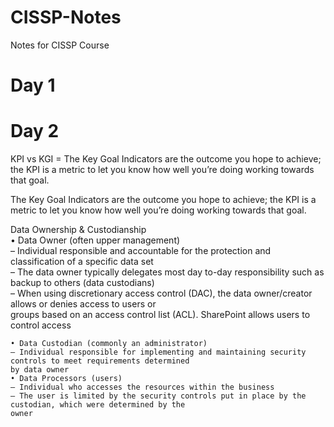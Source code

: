 # CISSP-Notes
Notes for CISSP Course
# Day 1
# Day 2
KPI vs KGI = The Key Goal Indicators are the outcome you hope to achieve; the KPI is a metric to let you know how well you’re doing working towards that goal.  

The Key Goal Indicators are the outcome you hope to achieve; the KPI is a metric to let you know how well you’re doing working towards that goal.  

Data Ownership & Custodianship  
    • Data Owner (often upper management)  
	– Individual responsible and accountable for the protection and classification of a specific data set  
	– The data owner typically delegates most day to-day responsibility such as backup to others (data custodians)  
	– When using discretionary access control (DAC), the data owner/creator allows or denies access to users or   
	groups based on an access control list (ACL). SharePoint allows users to control access  

    • Data Custodian (commonly an administrator)  
	– Individual responsible for implementing and maintaining security controls to meet requirements determined 
	by data owner  
    • Data Processors (users)  
	– Individual who accesses the resources within the business  
	– The user is limited by the security controls put in place by the custodian, which were determined by the 
	owner  
